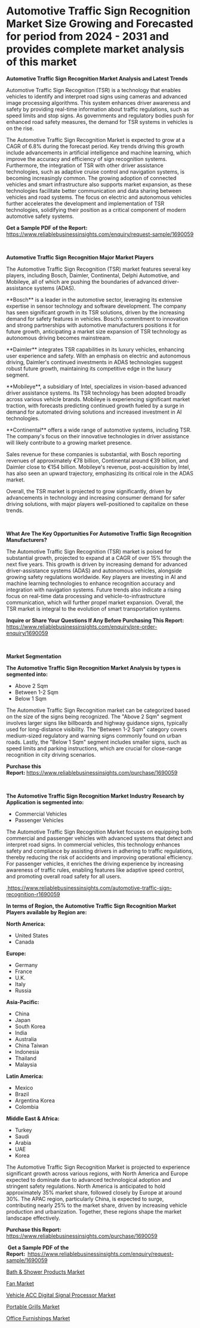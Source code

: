<p><h1>Automotive Traffic Sign Recognition Market Size Growing and Forecasted for period from 2024 - 2031 and provides complete market analysis of this market</h1></p><p><strong>Automotive Traffic Sign Recognition Market Analysis and Latest Trends</strong></p>
<p><p>Automotive Traffic Sign Recognition (TSR) is a technology that enables vehicles to identify and interpret road signs using cameras and advanced image processing algorithms. This system enhances driver awareness and safety by providing real-time information about traffic regulations, such as speed limits and stop signs. As governments and regulatory bodies push for enhanced road safety measures, the demand for TSR systems in vehicles is on the rise.</p><p>The Automotive Traffic Sign Recognition Market is expected to grow at a CAGR of 6.8% during the forecast period. Key trends driving this growth include advancements in artificial intelligence and machine learning, which improve the accuracy and efficiency of sign recognition systems. Furthermore, the integration of TSR with other driver assistance technologies, such as adaptive cruise control and navigation systems, is becoming increasingly common. The growing adoption of connected vehicles and smart infrastructure also supports market expansion, as these technologies facilitate better communication and data sharing between vehicles and road systems. The focus on electric and autonomous vehicles further accelerates the development and implementation of TSR technologies, solidifying their position as a critical component of modern automotive safety systems.</p></p>
<p><strong>Get a Sample PDF of the Report:&nbsp;</strong> <a href="https://www.reliablebusinessinsights.com/enquiry/request-sample/1690059?utm_campaign=1719&utm_medium=2&utm_source=Github&utm_content=ia&utm_term=17102024&utm_id=automotive-traffic-sign-recognition">https://www.reliablebusinessinsights.com/enquiry/request-sample/1690059</a></p>
<p>&nbsp;</p>
<p><strong>Automotive Traffic Sign Recognition Major Market Players</strong></p>
<p><p>The Automotive Traffic Sign Recognition (TSR) market features several key players, including Bosch, Daimler, Continental, Delphi Automotive, and Mobileye, all of which are pushing the boundaries of advanced driver-assistance systems (ADAS).</p><p>**Bosch** is a leader in the automotive sector, leveraging its extensive expertise in sensor technology and software development. The company has seen significant growth in its TSR solutions, driven by the increasing demand for safety features in vehicles. Bosch’s commitment to innovation and strong partnerships with automotive manufacturers positions it for future growth, anticipating a market size expansion of TSR technology as autonomous driving becomes mainstream.</p><p>**Daimler** integrates TSR capabilities in its luxury vehicles, enhancing user experience and safety. With an emphasis on electric and autonomous driving, Daimler's continued investments in ADAS technologies suggest robust future growth, maintaining its competitive edge in the luxury segment.</p><p>**Mobileye**, a subsidiary of Intel, specializes in vision-based advanced driver assistance systems. Its TSR technology has been adopted broadly across various vehicle brands. Mobileye is experiencing significant market traction, with forecasts predicting continued growth fueled by a surge in demand for automated driving solutions and increased investment in AI technologies.</p><p>**Continental** offers a wide range of automotive systems, including TSR. The company's focus on their innovative technologies in driver assistance will likely contribute to a growing market presence.</p><p>Sales revenue for these companies is substantial, with Bosch reporting revenues of approximately €78 billion, Continental around €39 billion, and Daimler close to €154 billion. Mobileye's revenue, post-acquisition by Intel, has also seen an upward trajectory, emphasizing its critical role in the ADAS market.</p><p>Overall, the TSR market is projected to grow significantly, driven by advancements in technology and increasing consumer demand for safer driving solutions, with major players well-positioned to capitalize on these trends.</p></p>
<p>&nbsp;</p>
<p><strong>What Are The Key Opportunities For Automotive Traffic Sign Recognition Manufacturers?</strong></p>
<p><p>The Automotive Traffic Sign Recognition (TSR) market is poised for substantial growth, projected to expand at a CAGR of over 15% through the next five years. This growth is driven by increasing demand for advanced driver-assistance systems (ADAS) and autonomous vehicles, alongside growing safety regulations worldwide. Key players are investing in AI and machine learning technologies to enhance recognition accuracy and integration with navigation systems. Future trends also indicate a rising focus on real-time data processing and vehicle-to-infrastructure communication, which will further propel market expansion. Overall, the TSR market is integral to the evolution of smart transportation systems.</p></p>
<p><strong>Inquire or Share Your Questions If Any Before Purchasing This Report:</strong> <a href="https://www.reliablebusinessinsights.com/enquiry/pre-order-enquiry/1690059?utm_campaign=1719&utm_medium=2&utm_source=Github&utm_content=ia&utm_term=17102024&utm_id=automotive-traffic-sign-recognition">https://www.reliablebusinessinsights.com/enquiry/pre-order-enquiry/1690059</a></p>
<p>&nbsp;</p>
<p><strong>Market Segmentation</strong></p>
<p><strong>The Automotive Traffic Sign Recognition Market Analysis by types is segmented into:</strong></p>
<p><ul><li>Above 2 Sqm</li><li>Between 1-2 Sqm</li><li>Below 1 Sqm</li></ul></p>
<p><p>The Automotive Traffic Sign Recognition market can be categorized based on the size of the signs being recognized. The "Above 2 Sqm" segment involves larger signs like billboards and highway guidance signs, typically used for long-distance visibility. The "Between 1-2 Sqm" category covers medium-sized regulatory and warning signs commonly found on urban roads. Lastly, the "Below 1 Sqm" segment includes smaller signs, such as speed limits and parking instructions, which are crucial for close-range recognition in city driving scenarios.</p></p>
<p><strong>Purchase this Report:&nbsp;</strong><a href="https://www.reliablebusinessinsights.com/purchase/1690059?utm_campaign=1719&utm_medium=2&utm_source=Github&utm_content=ia&utm_term=17102024&utm_id=automotive-traffic-sign-recognition">https://www.reliablebusinessinsights.com/purchase/1690059</a></p>
<p>&nbsp;</p>
<p><strong>The Automotive Traffic Sign Recognition Market Industry Research by Application is segmented into:</strong></p>
<p><ul><li>Commercial Vehicles</li><li>Passenger Vehicles</li></ul></p>
<p><p>The Automotive Traffic Sign Recognition Market focuses on equipping both commercial and passenger vehicles with advanced systems that detect and interpret road signs. In commercial vehicles, this technology enhances safety and compliance by assisting drivers in adhering to traffic regulations, thereby reducing the risk of accidents and improving operational efficiency. For passenger vehicles, it enriches the driving experience by increasing awareness of traffic rules, enabling features like adaptive speed control, and promoting overall road safety for all users.</p></p>
<p><a href="https://www.reliablebusinessinsights.com/automotive-traffic-sign-recognition-r1690059?utm_campaign=1719&utm_medium=2&utm_source=Github&utm_content=ia&utm_term=17102024&utm_id=automotive-traffic-sign-recognition">&nbsp;https://www.reliablebusinessinsights.com/automotive-traffic-sign-recognition-r1690059</a></p>
<p><strong>In terms of Region, the Automotive Traffic Sign Recognition Market Players available by Region are:</strong></p>
<p>
    <p> <strong> North America: </strong>
        <ul>
            <li>United States</li>
            <li>Canada</li>
        </ul>
        </p> 
    <p> <strong> Europe: </strong>
        <ul>
            <li>Germany</li>
            <li>France</li>
            <li>U.K.</li>
            <li>Italy</li>
            <li>Russia</li>
        </ul>
        </p> 
    <p> <strong> Asia-Pacific: </strong>
        <ul>
            <li>China</li>
            <li>Japan</li>
            <li>South Korea</li>
            <li>India</li>
            <li>Australia</li>
            <li>China Taiwan</li>
            <li>Indonesia</li>
            <li>Thailand</li>
            <li>Malaysia</li>
        </ul>
        </p> 
    <p> <strong> Latin America: </strong>
        <ul>
            <li>Mexico</li>
            <li>Brazil</li>
            <li>Argentina Korea</li>
            <li>Colombia</li>
        </ul>
        </p> 
    <p> <strong> Middle East & Africa: </strong>
        <ul>
            <li>Turkey</li>
            <li>Saudi</li>
            <li>Arabia</li>
            <li>UAE</li>
            <li>Korea</li>
        </ul>
    </p>
    </p>
<p><p>The Automotive Traffic Sign Recognition Market is projected to experience significant growth across various regions, with North America and Europe expected to dominate due to advanced technological adoption and stringent safety regulations. North America is anticipated to hold approximately 35% market share, followed closely by Europe at around 30%. The APAC region, particularly China, is expected to surge, contributing nearly 25% to the market share, driven by increasing vehicle production and urbanization. Together, these regions shape the market landscape effectively.</p></p>
<p><strong>Purchase this Report: </strong><a href="https://www.reliablebusinessinsights.com/purchase/1690059?utm_campaign=1719&utm_medium=2&utm_source=Github&utm_content=ia&utm_term=17102024&utm_id=automotive-traffic-sign-recognition">https://www.reliablebusinessinsights.com/purchase/1690059</a></p>
<p>&nbsp;<strong>Get a Sample PDF of the Report:&nbsp;&nbsp;</strong><a href="https://www.reliablebusinessinsights.com/enquiry/request-sample/1690059?utm_campaign=1719&utm_medium=2&utm_source=Github&utm_content=ia&utm_term=17102024&utm_id=automotive-traffic-sign-recognition">https://www.reliablebusinessinsights.com/enquiry/request-sample/1690059</a></p>
<p><strong></strong></p>
<p><p><a href="https://www.linkedin.com/pulse/strategic-roadmap-success-global-bath-shower-products-market-us2se?utm_campaign=1719&utm_medium=2&utm_source=Github&utm_content=ia&utm_term=17102024&utm_id=automotive-traffic-sign-recognition">Bath & Shower Products Market</a></p><p><a href="https://www.linkedin.com/pulse/exploring-fan-market-strategic-insights-growth-opportunities-vt82e?utm_campaign=1719&utm_medium=2&utm_source=Github&utm_content=ia&utm_term=17102024&utm_id=automotive-traffic-sign-recognition">Fan Market</a></p><p><a href="https://github.com/BesaLoshi2000/Market-Research-Report-List-1/blob/main/vehicle-acc-digital-signal-processor-market.md?utm_campaign=1719&utm_medium=2&utm_source=Github&utm_content=ia&utm_term=17102024&utm_id=automotive-traffic-sign-recognition">Vehicle ACC Digital Signal Processor Market</a></p><p><a href="https://www.linkedin.com/pulse/navigating-portable-grills-market-expert-analysis-forecast-codle?utm_campaign=1719&utm_medium=2&utm_source=Github&utm_content=ia&utm_term=17102024&utm_id=automotive-traffic-sign-recognition">Portable Grills Market</a></p><p><a href="https://www.linkedin.com/pulse/office-furnishings-industry-insights-report-analyzing-market-6ggne?utm_campaign=1719&utm_medium=2&utm_source=Github&utm_content=ia&utm_term=17102024&utm_id=automotive-traffic-sign-recognition">Office Furnishings Market</a></p></p>